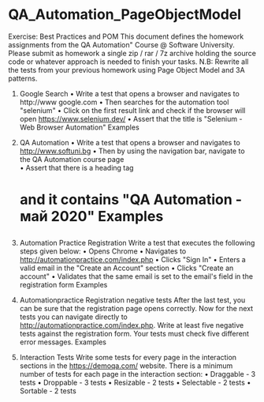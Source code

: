# QA_Automation_PageObjectModel
Exercise: Best Practices and POM
This document defines the homework assignments from the  QA Automation" Course @ Software University.
Please submit as homework a single zip / rar / 7z archive holding the source code or whatever approach is needed to finish your tasks. 
N.B: Rewrite all the tests from your previous homework using Page Object Model and 3A patterns.
1.	Google Search
•	Write a test that opens a browser and navigates to http://www google.com
•	Then searches for the automation tool "selenium"
•	Click on the first result link  and check if the browser will open https://www.selenium.dev/
•	Assert that the title is "Selenium - Web Browser Automation"
Examples
 

2.	QA Automation
•	Write a test that opens a browser and navigates to http://www.softuni.bg
•	Then by using the navigation bar, navigate to the QA Automation course page  
•	Assert that there is a heading tag <h1> and it contains "QA Automation - май 2020"
Examples
 

3.	Automation Practice Registration
Write a test that executes the following steps given below: 
•	Opens Chrome
•	Navigates to http://automationpractice.com/index.php
•	Clicks "Sign In"
•	Enters a valid email in the "Create an Account" section
•	Clicks "Create an account"
•	Validates that the same email is set to the email's field in the registration form
Examples
 
4.	Automationpractice Registration negative tests 
After the last test, you can be sure that the registration page opens correctly. Now for the next tests you can navigate directly to http://automationpractice.com/index.php. Write at least five negative tests against the registration form. Your tests must check five different error messages.
Examples
 
5.	Interaction Tests 
Write some tests for every page in the interaction sections in the https://demoqa.com/ website. There is a minimum number of tests for each page in the interaction section:
•	Draggable - 3 tests
•	Droppable - 3 tests
•	Resizable - 2 tests 
•	Selectable - 2 tests 
•	Sortable - 2 tests
